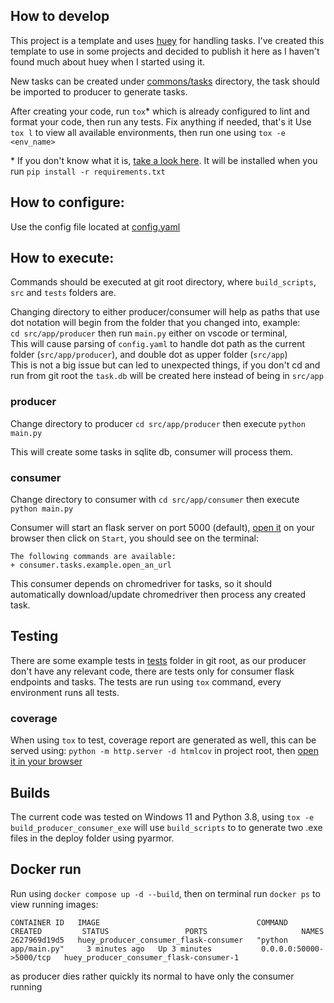 ## How to develop
This project is a template and uses [huey](https://huey.readthedocs.io) for handling tasks. I've created this template to use in some projects and decided to publish it here as I haven't found much about huey when I started using it.

New tasks can be created under [commons/tasks](/src/app/commons/tasks) directory, the task should be imported to producer to generate tasks.

After creating your code, run `tox`* which is already configured to lint and format your code, then run any tests. Fix anything if needed, that's it
Use `tox l` to view all available environments, then run one using `tox -e <env_name>`

\* If you don't know what it is, [take a look here](https://tox.wiki). It will be installed when you run `pip install -r requirements.txt`

## How to configure:
Use the config file located at [config.yaml](/src/app/config.yaml)

## How to execute:
Commands should be executed at git root directory, where `build_scripts`, `src` and `tests` folders are.

Changing directory to either producer/consumer will help as paths that use dot notation will begin from the folder that you changed into, example:  
`cd src/app/producer` then run `main.py` either on vscode or terminal,  
This will cause parsing of `config.yaml` to handle dot path as the current folder (`src/app/producer`), and double dot as upper folder (`src/app`)  
This is not a big issue but can led to unexpected things, if you don't cd and run from git root the `task.db` will be created here instead of being in `src/app`  

### producer
Change directory to producer `cd src/app/producer` then execute `python main.py`

This will create some tasks in sqlite db, consumer will process them.

### consumer
Change directory to consumer with `cd src/app/consumer` then execute `python main.py`

Consumer will start an flask server on port 5000 (default), [open it](127.0.0.1:5050) on your browser then click on `Start`, you should see on the terminal:

```
The following commands are available:
+ consumer.tasks.example.open_an_url
```

This consumer depends on chromedriver for tasks, so it should automatically download/update chromedriver then process any created task.

## Testing
There are some example tests in [tests](/tests) folder in git root, as our producer don't have any relevant code, there are tests only for consumer flask endpoints and tasks.
The tests are run using `tox` command, every environment runs all tests.

### coverage
When using `tox` to test, coverage report are generated as well, this can be served using:
`python -m http.server -d htmlcov`
in project root, then [open it in your browser](127.0.0.1:8000)

## Builds
The current code was tested on Windows 11 and Python 3.8, using `tox -e build_producer_consumer_exe` will use `build_scripts` to to generate two .exe files in the deploy folder using pyarmor. 

## Docker run
Run using `docker compose up -d --build`, then on terminal run `docker ps` to view running images:
```terminal
CONTAINER ID   IMAGE                                   COMMAND                  CREATED         STATUS                 PORTS                     NAMES
2627969d19d5   huey_producer_consumer_flask-consumer   "python app/main.py"     3 minutes ago   Up 3 minutes           0.0.0.0:50000->5000/tcp   huey_producer_consumer_flask-consumer-1

```
as producer dies rather quickly its normal to have only the consumer running